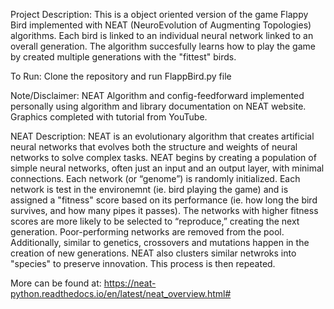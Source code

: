Project Description: This is a object oriented version of the game Flappy Bird implemented with NEAT (NeuroEvolution of Augmenting Topologies) algorithms. Each bird is linked to an individual neural network linked to an overall generation. The algorithm succesfully learns how to play the game by created multiple generations with the "fittest" birds.

To Run: Clone the repository and run FlappBird.py file

Note/Disclaimer: NEAT Algorithm and config-feedforward implemented personally using algorithm and library documentation on NEAT website. Graphics completed with tutorial from YouTube.

NEAT Description: NEAT is an evolutionary algorithm that creates artificial neural networks that evolves both the structure and weights of neural networks to solve complex tasks. NEAT begins by creating a population of simple neural networks, often just an input and an output layer, with minimal connections. Each network (or “genome”) is randomly initialized. Each network is test in the environemnt (ie. bird playing the game) and is assigned a "fitness" score based on its performance (ie. how long the bird survives, and how many pipes it passes). The networks with higher fitness scores are more likely to be selected to “reproduce,” creating the next generation. Poor-performing networks are removed from the pool. Additionally, similar to genetics, crossovers and mutations happen in the creation of new generations. NEAT also clusters similar netwroks into "species" to preserve innovation. This process is then repeated.

More can be found at: https://neat-python.readthedocs.io/en/latest/neat_overview.html# 
